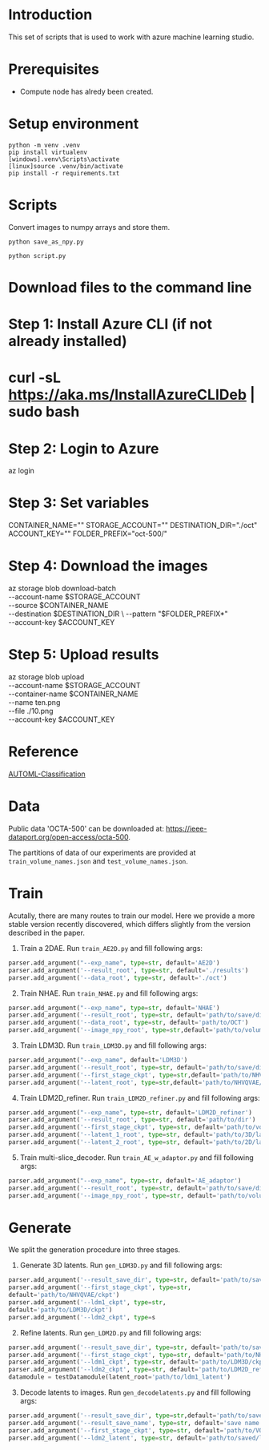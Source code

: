 # Introduction
This set of scripts that is used to work with azure machine learning studio.

# Prerequisites
- Compute node has alredy been created.


# Setup environment
```
python -m venv .venv
pip install virtualenv
[windows].venv\Scripts\activate
[linux]source .venv/bin/activate
pip install -r requirements.txt
```
# Scripts

Convert images to numpy arrays and store them.
```
python save_as_npy.py
```

```
python script.py
```

# Download files to the command line

# Step 1: Install Azure CLI (if not already installed)
# curl -sL https://aka.ms/InstallAzureCLIDeb | sudo bash

# Step 2: Login to Azure
az login

# Step 3: Set variables
CONTAINER_NAME="<redacted>"
STORAGE_ACCOUNT="<redacted>"
DESTINATION_DIR="./oct"
ACCOUNT_KEY="<redacted>"
FOLDER_PREFIX="oct-500/"

# Step 4: Download the images
az storage blob download-batch \
    --account-name $STORAGE_ACCOUNT \
    --source $CONTAINER_NAME \
    --destination $DESTINATION_DIR \
    --pattern "$FOLDER_PREFIX*" \
    --account-key $ACCOUNT_KEY

# Step 5: Upload results
az storage blob upload \
    --account-name $STORAGE_ACCOUNT \
    --container-name $CONTAINER_NAME \
    --name ten.png \
    --file ./10.png \
    --account-key $ACCOUNT_KEY

# Reference

[AUTOML-Classification](https://learn.microsoft.com/en-us/training/modules/find-best-classification-model-automated-machine-learning/1-introduction)

# Data

Public data 'OCTA-500' can be downloaded at: https://ieee-dataport.org/open-access/octa-500.

The partitions of data of our experiments are provided at `train_volume_names.json` and `test_volume_names.json`.


# Train

Acutally, there are many routes to train our model. Here we provide a more stable version recently discovered, which differs slightly from the version described in the paper.

1. Train a 2DAE. Run `train_AE2D.py` and fill following args:

```python
parser.add_argument("--exp_name", type=str, default='AE2D')
parser.add_argument('--result_root', type=str, default='./results')
parser.add_argument('--data_root', type=str, default='./oct')
```

2. Train NHAE. Run `train_NHAE.py` and fill following args:
```python
parser.add_argument("--exp_name", type=str, default='NHAE')
parser.add_argument('--result_root', type=str, default='path/to/save/dir')
parser.add_argument('--data_root', type=str, default='path/to/OCT')
parser.add_argument('--image_npy_root', type=str,default='path/to/volume/npy')
```

3. Train LDM3D. Run `train_LDM3D.py` and fill following args:
```python
parser.add_argument("--exp_name", default='LDM3D')
parser.add_argument('--result_root', type=str, default='path/to/save/dir')
parser.add_argument('--first_stage_ckpt', type=str,default='path/to/NHVQVAE/ckpt')
parser.add_argument('--latent_root', type=str,default='path/to/NHVQVAE/latent')
```
4. Train LDM2D_refiner. Run `train_LDM2D_refiner.py` and fill following args:
```python
parser.add_argument("--exp_name", type=str, default='LDM2D_refiner')
parser.add_argument('--result_root', type=str, default='path/to/dir')
parser.add_argument('--first_stage_ckpt', type=str, default='path/to/vqgan2d/ckpt')
parser.add_argument('--latent_1_root', type=str, default='path/to/3D/latent')
parser.add_argument('--latent_2_root', type=str, default='path/to/2D/latent')
```

5. Train multi-slice_decoder. Run `train_AE_w_adaptor.py` and fill following args:
```python
parser.add_argument("--exp_name", type=str, default='AE_adaptor')
parser.add_argument('--result_root', type=str, default='path/to/save/dir')
parser.add_argument('--image_npy_root', type=str, default='path/to/volume/npy')
```


# Generate

We split the generation procedure into three stages.

1.  Generate 3D latents. Run `gen_LDM3D.py` and fill following args:
```python
parser.add_argument('--result_save_dir', type=str, default='path/to/save/dir')
parser.add_argument('--first_stage_ckpt', type=str,
default='path/to/NHVQVAE/ckpt')
parser.add_argument('--ldm1_ckpt', type=str,
default='path/to/LDM3D/ckpt')
parser.add_argument('--ldm2_ckpt', type=s
```

2.  Refine latents. Run `gen_LDM2D.py` and fill following args:
```python
parser.add_argument('--result_save_dir', type=str, default='path/to/save/dir')
parser.add_argument('--first_stage_ckpt', type=str, default='path/to/NHVQVAE/ckpt')
parser.add_argument('--ldm1_ckpt', type=str, default='path/to/LDM3D/ckpt')
parser.add_argument('--ldm2_ckpt', type=str, default='path/to/LDM2D_refiner/ckpt')
datamodule = testDatamodule(latent_root='path/to/ldm1_latent')
```

3.  Decode latents to images. Run `gen_decodelatents.py` and fill following args:
```python
parser.add_argument('--result_save_dir', type=str,default='path/to/save/dir')
parser.add_argument('--result_save_name', type=str, default='save name')
parser.add_argument('--first_stage_ckpt', type=str, default='path/to/VQVAE_w_adaptor/ckpt')
parser.add_argument('--ldm2_latent', type=str, default='path/to/saved/ldm2_latent')
```


